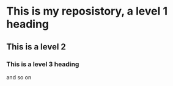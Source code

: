 # This is my reposistory, a level 1 heading
## This is a level 2
### This is a level 3 heading

and so on
